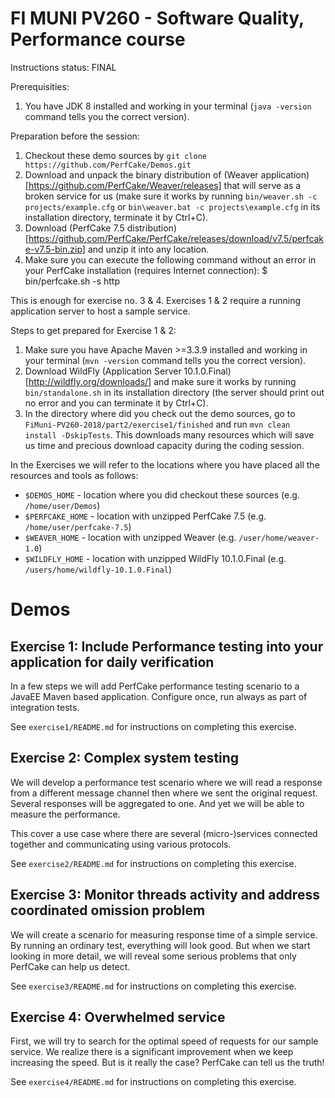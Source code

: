 FI MUNI PV260 - Software Quality, Performance course
====================================================

Instructions status: FINAL

Prerequisities:

1. You have JDK 8 installed and working in your terminal (```java -version``` command tells you the correct version).

Preparation before the session:

1. Checkout these demo sources by ```git clone https://github.com/PerfCake/Demos.git```
2. Download and unpack the binary distribution of (Weaver application)[https://github.com/PerfCake/Weaver/releases] that will serve as a broken service for us 
(make sure it works by running ```bin/weaver.sh -c projects/example.cfg``` or ```bin\weaver.bat -c projects\example.cfg``` in its installation directory, terminate it by Ctrl+C).
2. Download (PerfCake 7.5 distribution)[https://github.com/PerfCake/PerfCake/releases/download/v7.5/perfcake-v7.5-bin.zip] and unzip it into any location.
4. Make sure you can execute the following command without an error in your PerfCake installation (requires Internet connection):
   $ bin/perfcake.sh -s http

This is enough for exercise no. 3 & 4. 
Exercises 1 & 2 require a running application server to host a sample service. 

Steps to get prepared for Exercise 1 & 2:

1. Make sure you have Apache Maven >=3.3.9 installed and working in your terminal (```mvn -version``` command tells you the correct version).
2. Download WildFly (Application Server 10.1.0.Final)[http://wildfly.org/downloads/] and make sure it works by running ```bin/standalone.sh``` in its installation
directory (the server should print out no error and you can terminate it by Ctrl+C).
3. In the directory where did you check out the demo sources, go to ```FiMuni-PV260-2018/part2/exercise1/finished```
and run ```mvn clean install -DskipTests```. This downloads many resources which will save us time and
precious download capacity during the coding session.

In the Exercises we will refer to the locations where you have placed all the resources and tools as follows:

 * `$DEMOS_HOME` - location where you did checkout these sources (e.g. `/home/user/Demos`)
 * `$PERFCAKE_HOME` - location with unzipped PerfCake 7.5 (e.g. `/home/user/perfcake-7.5`)
 * `$WEAVER_HOME` - location with unzipped Weaver (e.g. `/user/home/weaver-1.0`)
 * `$WILDFLY_HOME` - location with unzipped WildFly 10.1.0.Final (e.g. `/users/home/wildfly-10.1.0.Final`)

Demos
=====

Exercise 1: Include Performance testing into your application for daily verification
------------------------------------------------------------------------------------

In a few steps we will add PerfCake performance testing scenario to a JavaEE Maven based application.
Configure once, run always as part of integration tests.

See ```exercise1/README.md``` for instructions on completing this exercise.

Exercise 2: Complex system testing
----------------------------------

We will develop a performance test scenario where we will read a response from a different message
channel then where we sent the original request. Several responses will be aggregated to one. And yet we
will be able to measure the performance.

This cover a use case where there are several (micro-)services connected together and communicating using various protocols.

See ```exercise2/README.md``` for instructions on completing this exercise.

Exercise 3: Monitor threads activity and address coordinated omission problem
-----------------------------------------------------------------------------

We will create a scenario for measuring response time of a simple service. By running an ordinary
test, everything will look good. But when we start looking in more detail, we will reveal some
serious problems that only PerfCake can help us detect.

See ```exercise3/README.md``` for instructions on completing this exercise.

Exercise 4: Overwhelmed service
-------------------------------

First, we will try to search for the optimal speed of requests for our sample service. We realize
there is a significant improvement when we keep increasing the speed. But is it really the case?
PerfCake can tell us the truth!

See ```exercise4/README.md``` for instructions on completing this exercise.
